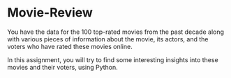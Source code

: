 # Movie-Review

You have the data for the 100 top-rated movies from the past decade along with various pieces of information about the movie, its actors, and the voters who have rated these movies online.

In this assignment, you will try to find some interesting insights into these movies and their voters, using Python.
